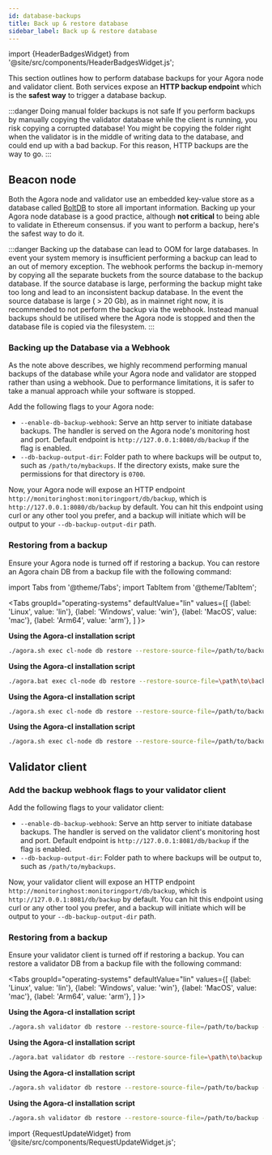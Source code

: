 ```yaml
---
id: database-backups
title: Back up & restore database
sidebar_label: Back up & restore database
---
```


import {HeaderBadgesWidget} from '@site/src/components/HeaderBadgesWidget.js';

<HeaderBadgesWidget />

This section outlines how to perform database backups for your Agora node and validator client. Both services expose an **HTTP backup endpoint** which is the **safest way** to trigger a database backup.

:::danger Doing manual folder backups is not safe
If you perform backups by manually copying the validator database while the client is running, you risk copying a corrupted database! You might be copying the folder right when the validator is in the middle of writing data to the database, and could end up with a bad backup. For this reason, HTTP backups are the way to go.
:::

## Beacon node

Both the Agora node and validator use an embedded key-value store as a database called [BoltDB](https://github.com/boltdb/bolt) to store all important information. Backing up your Agora node database is a good practice, although **not critical** to being able to validate in Ethereum consensus. if you want to perform a backup, here's the safest way to do it.

:::danger Backing up the database can lead to OOM for large databases.
In event your system memory is insufficient performing a backup can lead to an out of memory exception. The webhook performs the backup in-memory by copying all the separate buckets from the source database to the backup database. If the source database is large, performing the backup might take too long and lead to an inconsistent backup database. In the event the source database is large ( > 20 Gb), as in mainnet right now, it is recommended to not perform the backup via the webhook. Instead manual backups should be utilised where the Agora node is stopped and then the database file is copied via the filesystem.
:::

### Backing up the Database via a Webhook

As the note above describes, we highly recommend performing manual backups of the database while your Agora node and validator are stopped rather than using a webhook. Due to performance limitations, it is safer to take a manual approach while your software is stopped.

Add the following flags to your Agora node:

- `--enable-db-backup-webhook`: Serve an http server to initiate database backups. The handler is served on the Agora node's monitoring host and port. Default endpoint is `http://127.0.0.1:8080/db/backup` if the flag is enabled.
- `--db-backup-output-dir`: Folder path to where backups will be output to, such as `/path/to/mybackups`. If the directory exists, make sure the permissions for that directory is `0700`.

Now, your Agora node will expose an HTTP endpoint `http://monitoringhost:monitoringport/db/backup`, which is `http://127.0.0.1:8080/db/backup` by default. You can hit this endpoint using curl or any other tool you prefer, and a backup will initiate which will be output to your `--db-backup-output-dir` path.

### Restoring from a backup

Ensure your Agora node is turned off if restoring a backup. You can restore an Agora chain DB from a backup file with the following command:

import Tabs from '@theme/Tabs';
import TabItem from '@theme/TabItem';

<Tabs
  groupId="operating-systems"
  defaultValue="lin"
  values={[
    {label: 'Linux', value: 'lin'},
    {label: 'Windows', value: 'win'},
    {label: 'MacOS', value: 'mac'},
    {label: 'Arm64', value: 'arm'},
  ]
}>
<TabItem value="lin">

**Using the Agora-cl installation script**

```sh
./agora.sh exec cl-node db restore --restore-source-file=/path/to/backup --restore-target-dir=/path/to/desired/datadir
```



</TabItem>
<TabItem value="win">

**Using the Agora-cl installation script**

```sh
./agora.bat exec cl-node db restore --restore-source-file=\path\to\backup --restore-target-dir=\path\to\desired\datadir
```

</TabItem>
<TabItem value="mac">

**Using the Agora-cl installation script**

```sh
./agora.sh exec cl-node db restore --restore-source-file=/path/to/backup --restore-target-dir=/path/to/desired/datadir
```

</TabItem>
<TabItem value="arm">

**Using the Agora-cl installation script**

```sh
./agora.sh exec cl-node db restore --restore-source-file=/path/to/backup --restore-target-dir=/path/to/desired/datadir
```

</TabItem>
</Tabs>

## Validator client

### Add the backup webhook flags to your validator client

Add the following flags to your validator client:

- `--enable-db-backup-webhook`: Serve an http server to initiate database backups. The handler is served on the validator client's monitoring host and port. Default endpoint is `http://127.0.0.1:8081/db/backup` if the flag is enabled.
- `--db-backup-output-dir`: Folder path to where backups will be output to, such as `/path/to/mybackups`.

Now, your validator client will expose an HTTP endpoint `http://monitoringhost:monitoringport/db/backup`, which is `http://127.0.0.1:8081/db/backup` by default. You can hit this endpoint using curl or any other tool you prefer, and a backup will initiate which will be output to your `--db-backup-output-dir` path.


### Restoring from a backup

Ensure your validator client is turned off if restoring a backup. You can restore a validator DB from a backup file with the following command:

<Tabs
  groupId="operating-systems"
  defaultValue="lin"
  values={[
    {label: 'Linux', value: 'lin'},
    {label: 'Windows', value: 'win'},
    {label: 'MacOS', value: 'mac'},
    {label: 'Arm64', value: 'arm'},
  ]
}>
<TabItem value="lin">

**Using the Agora-cl installation script**

```sh
./agora.sh validator db restore --restore-source-file=/path/to/backup --restore-target-dir=/path/to/desired/datadir
```


</TabItem>
<TabItem value="win">

**Using the Agora-cl installation script**

```sh
./agora.bat validator db restore --restore-source-file=\path\to\backup --restore-target-dir=\path\to\desired\datadir
```

</TabItem>
<TabItem value="mac">

**Using the Agora-cl installation script**

```sh
./agora.sh validator db restore --restore-source-file=/path/to/backup --restore-target-dir=/path/to/desired/datadir
```


</TabItem>
<TabItem value="arm">

**Using the Agora-cl installation script**

```sh
./agora.sh validator db restore --restore-source-file=/path/to/backup --restore-target-dir=/path/to/desired/datadir
```


</TabItem>
</Tabs>


import {RequestUpdateWidget} from '@site/src/components/RequestUpdateWidget.js';

<RequestUpdateWidget />
